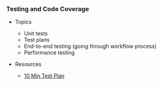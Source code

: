 ### Testing and Code Coverage

- Topics
	- Unit tests
   	- Test plans
   	- End-to-end testing (going through workflow process)
   	- Performance testing

- Resources
	- [10 Min Test Plan](https://www.youtube.com/watch?v=QEu3wmgTLqo&t=4s)
